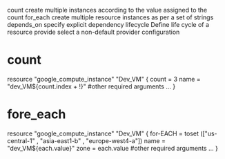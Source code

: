 count
    create multiple instances according to the value assigned to the count
for_each
    create multiple resource instances as per a set of strings
depends_on
    specify explicit dependency
lifecycle
    Define life cycle of a resource
provide 
    select a non-default provider configuration

# count 
resource "google_compute_instance" "Dev_VM" {
    count = 3
    name = "dev_VM${count.index + !}"
    #other required arguments
    ...
}

# fore_each


resource "google_compute_instance" "Dev_VM" {
    for-EACH = toset (["us-central-1" , "asia-east1-b" , "europe-west4-a"])
    name = "dev_VM${each.value}"
    zone = each.value
    #other required arguments
    ...
}